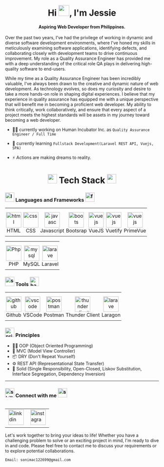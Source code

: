 <h1 align="center">Hi <img src="https://raw.githubusercontent.com/nixin72/nixin72/master/wave.gif" width="35px"></img>, I'm Jessie</h1> 

<h4 align="center">Aspiring Web Developer from Philippines.</h4>

<p>Over the past two years, I've had the privilege of working in dynamic and diverse software development environments, where I've honed my skills in meticulously examining software applications, identifying defects, and collaborating closely with development teams to drive continuous improvement. My role as a Quality Assurance Engineer has provided me with a deep understanding of the critical role QA plays in delivering high-quality software to end-users.</p>
<p>While my time as a Quality Assurance Engineer has been incredibly valuable, I've always been drawn to the creative and dynamic nature of web development. As technology evolves, so does my curiosity and desire to take a more hands-on role in shaping digital experiences. I believe that my experience in quality assurance has equipped me with a unique perspective that will benefit me in becoming a proficient web developer. My ability to think critically, work collaboratively, and ensure that every aspect of a project meets the highest standards will be assets in my journey toward becoming a web developer.</p>

- 🧑‍💻 currently working on  Human Incubator Inc. as ``` Quality Assurance Engineer / Full Time ```
  
- 🌱 currently learning ``` Fullstack Development(Laravel REST API, Vuejs, SPA) ```

- ⚡ Actions are making dreams to reality.

<h1 align="center"><img src="https://img.icons8.com/?size=512&id=ggJ9-fogDAOl&format=png" alt="skills" height="30" width="30"> Tech Stack <img src="https://img.icons8.com/?size=512&id=m27n7btt2tuj&format=png" alt="sword" height="30" width="30"></h1>


<h3 align="left"><img src="https://img.icons8.com/?size=512&id=sbdJ1sR9bNZ7&format=png" height="30" width="30" alt="lang"> Languages and Frameworks <img src="https://img.icons8.com/?size=512&id=LPEROFD0vOCt&format=png" height="30" width="30" alt="frame"></h3>

<table>
  <tbody>
    <tr>
      <td align="center" style="padding: 13px 3px 8px 3px;">
        <a href="https://developer.mozilla.org/en-US/docs/Web/HTML" target="_blank">
        <img src="https://seeklogo.com/images/H/html5-without-wordmark-color-logo-14D252D878-seeklogo.com.png" height="50"  alt="html">
        </a> 
        <br>
        <span>HTML</span>
      </td>
      <td align="center" style="padding: 13px 3px 8px 3px;">
        <a href="https://developer.mozilla.org/en-US/docs/Web/CSS" target="_blank"><img src="https://seeklogo.com/images/C/css-3-logo-023C1A7171-seeklogo.com.png" height="50"  alt="css"></a> 
        <br>
        <span>CSS</span>
      </td>
      <td align="center" style="padding: 13px 3px 8px 3px;">
        <a href="https://developer.mozilla.org/en-US/docs/Learn/JavaScript" target="_blank">
          <img src="https://seeklogo.com/images/J/javascript-logo-8892AEFCAC-seeklogo.com.png" height="50"  alt="javasc" />
        </a> 
        <br>
        <span>Javascript</span>
      </td>
      <td align="center" style="padding: 13px 3px 8px 3px;">
        <a href="https://getbootstrap.com" target="_blank">
          <img src="https://seeklogo.com/images/B/bootstrap-logo-3C30FB2A16-seeklogo.com.png" height="50"  alt="boots"/>
        </a>
        </br>
        <span>Bootsrap</span>
      </td>
      <td align="center" style="padding: 13px 3px 8px 3px;">
        <a href="https://vuejs.org" target="_blank">
          <img src="https://seeklogo.com/images/V/vuejs-logo-17D586B587-seeklogo.com.png" height="50"  alt="vuejs"/>
        </a> 
        </br>
        <span>VueJS</span>
      </td>
      <td align="center" style="padding: 13px 3px 8px 3px;">
        <a href="https://vuejs.org" target="_blank">
          <img src="https://seeklogo.com/images/V/vuetify-logo-CC59D65FD3-seeklogo.com.png" height="50"  alt="vuejs"/>
        </a> 
        </br>
        <span>Vuetify</span>
      </td>
      <td align="center" style="padding: 13px 3px 8px 3px;">
        <a href="https://primevue.org" target="_blank">
          <img src="https://i2.wp.com/www.primefaces.org/wp-content/uploads/2021/10/primevue-logo-1.png?fit=263%2C300&ssl=1" height="50"  alt="vuejs"/>
        </a> 
        </br>
        <span>PrimeVue</span>
      </td>
    </tr>
  </tbody>
</table>
<table>
  <tbody>
    <td align="center" style="padding: 13px 3px 8px 3px;">
        <a href="https://www.php.net">
          <img src="https://seeklogo.com/images/P/PHP-logo-0B2FDC4529-seeklogo.com.png" height="50" alt="Php" />
        </a>
        </br>
        <span>PHP</span>
      </td>
      <td align="center" style="padding: 13px 3px 8px 3px;">
        <a href="https://www.mysql.com" target="_blank">
          <img src="https://seeklogo.com/images/M/MySQL-logo-F6FF285A58-seeklogo.com.png" height="50"  alt="mysql"/>
        </a>
        </br>
        <span>MySQL</span>
      </td>    
      <td align="center" style="padding: 13px 3px 8px 3px;">
        <a href="https://laravel.com" target="_blank">
          <img src="https://seeklogo.com/images/L/laravel-framework-logo-C10176EC8C-seeklogo.com.png" height="50"  alt="larave"/>
        </a>
        </br>
        <span>Laravel</span>
      </td>
  </tbody>
</table>

<h3 align="left"><img src="https://img.icons8.com/?size=512&id=GiL3hiAx1vEm&format=png" height="30" width="30" alt="saw"> Tools <img src="https://img.icons8.com/?size=512&id=mKgYKWQTRwfQ&format=png" height="30" width="30" alt="hammer"></h3>
<table>
  <tbody>
    <td align="center" style="padding: 13px 3px 8px 3px;">
        <a href="#">
          <img src="https://seeklogo.com/images/G/github-logo-9BBCA663A4-seeklogo.com.png" height="50" alt="github" />
        </a>
        </br>
        <span>Github</span>
      </td>
      <td align="center" style="padding: 13px 3px 8px 3px;">
        <a href="https://code.visualstudio.com" target="_blank">
          <img src="https://seeklogo.com/images/V/visual-studio-code-logo-449D71944F-seeklogo.com.png" height="50"  alt="vscode"/>
        </a>
        </br>
        <span>VSCode</span>
      </td>    
      <td align="center" style="padding: 13px 3px 8px 3px;">
        <a href="https://www.postman.com" target="_blank">
          <img src="https://seeklogo.com/images/P/postman-logo-F43375A2EB-seeklogo.com.png" height="50"  alt="postman"/>
        </a>
        </br>
        <span>Postman</span>
      </td>
      <td align="center" style="padding: 13px 3px 8px 3px;">
        <a href="https://www.thunderclient.com" target="_blank">
          <img src="https://www.thunderclient.com/images/thunder-256-v2.png" height="50"  alt="thunder client"/>
        </a>
        </br>
        <span>Thunder Client</span>
      </td>
      <td align="center" style="padding: 13px 3px 8px 3px;">
        <a href="https://laragon.org/index.html" target="_blank">
          <img src="https://seeklogo.com/images/L/laragon-logo-D8819D2A8F-seeklogo.com.png" height="50"  alt="larave"/>
        </a>
        </br>
        <span>Laragon</span>
      </td>
  </tbody>
</table>




<h3 align="left"><img src="https://img.icons8.com/?size=512&id=46857&format=png" height="30" width="30" alt="principle"> Principles</h3>

- 🧑‍💻 OOP (Object Oriented Programming) 
- 🎲 MVC (Model View Controller)
- 📦 DRY (Don't Repeat Yourself)
- ⚙️ REST API (Representational State Transfer)
- 💪 Solid (Single Responsibility, Open-Closed, Liskov Substitution, Interface Segregation, Dependency Inversion)

<hr>

<h3 align="left"><img src="https://img.icons8.com/?size=512&id=8uRMRaIgShyZ&format=png" alt="skills" height="30" width="30"> Connect with me <img src="https://img.icons8.com/?size=512&id=S68cG9PHd5m3&format=png" alt="sword" height="30" width="30"></h3>
<table align=left>
  <tbody>
    <tr>
      <td>
        <a href="https://www.linkedin.com/in/keepcodn/" target="_blank" style="padding: 13px 3px 8px 3px;">
          <img src="https://seeklogo.com/images/L/linkedin-logo-F84AF05CFC-seeklogo.com.png" alt="linkdin" height="50"/>
        </a>
      </td>
      <td>
        <a href="https://www.instagram.com/keep_codn/" target="_blank" style="padding: 13px 3px 8px 3px;">
          <img src="https://seeklogo.com/images/I/instagram-new-2016-logo-D9D42A0AD4-seeklogo.com.png" alt="instagram" height="50"/>
        </a>
      </td>
    </tr>
  </tbody>
</table>

<p>
Let's work together to bring your ideas to life! Whether you have a challenging problem to solve or an exciting project in mind, I'm ready to dive in and code. Please feel free to contact me to discuss your requirements or to explore potential collaborations.</p>

```Email: sonimac122699@gmail.com```



